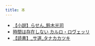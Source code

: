 ```yaml
---
title: 本
---
```


- [【小説】らせん_鈴木光司](../../../../d/2021/09/12/【小説】らせん_鈴木光司.md)
- [時間は存在しない カルロ・ロヴェッリ](../../../../d/2021/12/16/【本】時間は存在しない_カルロ・ロヴェッリ.md)
- [【読書】\_サ道\_タナカカツキ](../../../../d/2022/05/17/【読書】_サ道_タナカカツキ.md)
